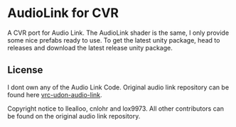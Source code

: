 # AudioLink for CVR
A CVR port for Audio Link.
The AudioLink shader is the same, I only provide some nice prefabs ready to use.
To get the latest unity package, head to releases and download the latest release unity package.

## License
I dont own any of the Audio Link Code. Original audio link repository can be found here [vrc-udon-audio-link](https://github.com/llealloo/vrc-udon-audio-link).

Copyright notice to llealloo, cnlohr and lox9973.
All other contributors can be found on the original audio link repository.